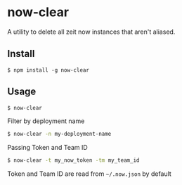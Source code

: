 # now-clear

A utility to delete all zeit now instances that aren't aliased.

## Install

```
$ npm install -g now-clear
```

## Usage

```bash
$ now-clear
```

Filter by deployment name

```bash
$ now-clear -n my-deployment-name
```

Passing Token and Team ID

```bash
$ now-clear -t my_now_token -tm my_team_id
```

Token and Team ID are read from `~/.now.json` by default
